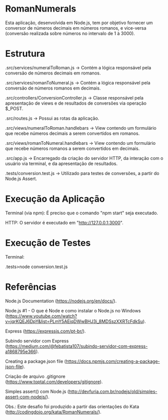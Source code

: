 # RomanNumerals
Esta aplicação, desenvolvida em Node.js, tem por objetivo fornecer um conversor de números decimais em números romanos, e vice-versa (conversão realizada sobre números no intervalo de 1 à 3000).



# Estrutura
.src/services/numeralToRoman.js -> Contém a lógica responsável pela conversão de números decimais em romanos.

.src/services/romanToNumeral.js -> Contém a lógica responsável pela conversão de números romanos em decimais.

.src/controllers/ConversionController.js -> Classe responsável pela apresentação de views e de resultados de conversões via operação $_POST.

.src/routes.js -> Possui as rotas da aplicação.

.src/views/numeralToRoman.handlebars -> View contendo um formulário que recebe números decimais a serem convertidos em romanos.

.src/views/romanToNumeral.handlebars -> View contendo um formulário que recebe números romanos a serem convertidos em decimais.

.src/app.js -> Encarregado da criação do servidor HTTP, da interação com o usuário via terminal, e da apresentação de resultados.

.tests/conversion.test.js -> Utilizado para testes de conversões, a partir do Node.js Assert.



# Execução da Aplicação
Terminal (via npm):
É preciso que o comando "npm start" seja executado.


HTTP:
O servidor é executado em "http://127.0.0.1:3000".



# Execução de Testes
Terminal:

.tests>node conversion.test.js



# Referências
Node.js Documentation (https://nodejs.org/en/docs/).

Node.js #1 - O que é Node e como instalar o Node.js no Windows (https://www.youtube.com/watch?v=jqrKQEJ6DpY&list=PLmY5AEiqDWwBHJ3i_8MDSszXXRTcFdkSu).

Express (https://expressjs.com/pt-br/).

Subindo servidor com Express (https://medium.com/@febatista107/subindo-servidor-com-express-a1868795e366).

Creating a package.json file (https://docs.npmjs.com/creating-a-package-json-file).

Criação de arquivo .gitignore (https://www.toptal.com/developers/gitignore).

Simples assert() com Node.js (http://devfuria.com.br/nodejs/old/simples-assert-com-nodejs/).


Obs.: Este desafio foi produzido a partir das orientações do Kata (http://codingdojo.org/kata/RomanNumerals/).
